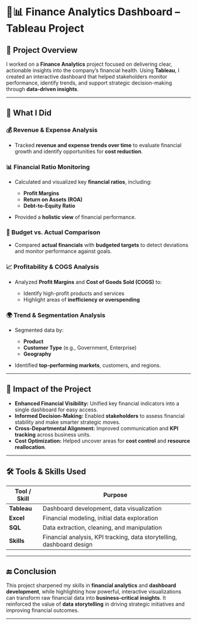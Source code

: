 
# 💼📊 Finance Analytics Dashboard – Tableau Project

## 📝 Project Overview

I worked on a **Finance Analytics** project focused on delivering clear, actionable insights into the company’s financial health. Using **Tableau**, I created an interactive dashboard that helped stakeholders monitor performance, identify trends, and support strategic decision-making through **data-driven insights**.

---

## 🔄 What I Did

### 💰 Revenue & Expense Analysis

* Tracked **revenue and expense trends over time** to evaluate financial growth and identify opportunities for **cost reduction**.

### 📊 Financial Ratio Monitoring

* Calculated and visualized key **financial ratios**, including:

  * **Profit Margins**
  * **Return on Assets (ROA)**
  * **Debt-to-Equity Ratio**
* Provided a **holistic view** of financial performance.

### 💸 Budget vs. Actual Comparison

* Compared **actual financials** with **budgeted targets** to detect deviations and monitor performance against goals.

### 📈 Profitability & COGS Analysis

* Analyzed **Profit Margins** and **Cost of Goods Sold (COGS)** to:

  * Identify high-profit products and services
  * Highlight areas of **inefficiency or overspending**

### 🌍 Trend & Segmentation Analysis

* Segmented data by:

  * **Product**
  * **Customer Type** (e.g., Government, Enterprise)
  * **Geography**
* Identified **top-performing markets**, customers, and regions.

---

## 🚀 Impact of the Project

* **Enhanced Financial Visibility:** Unified key financial indicators into a single dashboard for easy access.
* **Informed Decision-Making:** Enabled **stakeholders** to assess financial stability and make smarter strategic moves.
* **Cross-Departmental Alignment:** Improved communication and **KPI tracking** across business units.
* **Cost Optimization:** Helped uncover areas for **cost control** and **resource reallocation**.

---

## 🛠️ Tools & Skills Used

| Tool / Skill | Purpose                                                               |
| ------------ | --------------------------------------------------------------------- |
| **Tableau**  | Dashboard development, data visualization                             |
| **Excel**    | Financial modeling, initial data exploration                          |
| **SQL**      | Data extraction, cleaning, and manipulation                           |
| **Skills**   | Financial analysis, KPI tracking, data storytelling, dashboard design |

---

## 🔚 Conclusion

This project sharpened my skills in **financial analytics** and **dashboard development**, while highlighting how powerful, interactive visualizations can transform raw financial data into **business-critical insights**. It reinforced the value of **data storytelling** in driving strategic initiatives and improving financial outcomes.

---
